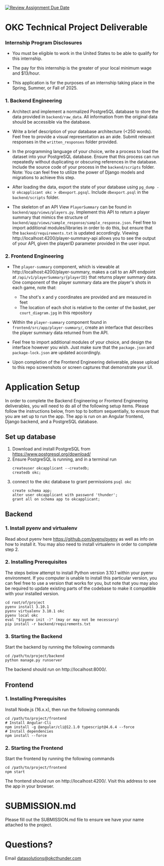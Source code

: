 [![Review Assignment Due Date](https://classroom.github.com/assets/deadline-readme-button-22041afd0340ce965d47ae6ef1cefeee28c7c493a6346c4f15d667ab976d596c.svg)](https://classroom.github.com/a/UDc3mhmF)

# OKC Technical Project Deliverable

### Internship Program Disclosures

* You must be eligible to work in the United States to be able to qualify for this internship.
  
* The pay for this internship is the greater of your local minimum wage and $13/hour.

* This application is for the purposes of an internship taking place in the Spring, Summer, or Fall of 2025.

### 1. Backend Engineering

* Architect and implement a normalized PostgreSQL database to store the data provided in `backend/raw_data`. All information from the original data should be accessible via the database.

* Write a brief description of your database architecture (<250 words). Feel free to provide a visual representation as an aide. Submit relevant responses in the `written_responses` folder provided.

* In the programming language of your choice, write a process to load the dataset into your PostgreSQL database. Ensure that this process can run repeatedly without duplicating or obscuring references in the database. Include the source code of your process in the `backend/scripts` folder. Note: You can feel free to utilize the power of Django models and migrations to achieve this step.

* After loading the data, export the state of your database using `pg_dump -U okcapplicant okc > dbexport.pgsql`. Include `dbexport.psql` in the `backend/scripts` folder.

* The skeleton of an API View `PlayerSummary` can be found in `backend/app/views/players.py`. Implement this API to return a player summary that mimics the structure of `backend/app/views/sample_response/sample_response.json`. Feel free to import additional modules/libraries in order to do this, but ensure that the `backend/requirements.txt` is updated accordingly. Viewing http://localhost:4200/player-summary-api allows you to see the output of your API, given the playerID parameter provided in the user input.

### 2. Frontend Engineering

* The `player-summary` component, which is viewable at http://localhost:4200/player-summary, makes a call to an API endpoint at `/api/v1/playerSummary/{playerID}` that returns player summary data. One component of the player summary data are the player's shots in each game, note that:

   * The shot's x and y coordinates are provided and are measured in feet
   * The location of each shot is relative to the center of the basket, per `court_diagram.jpg` in this repository

* Within the `player-summary` component found in `frontend/src/app/player-summary/`, create an interface that describes the player summary data returned from the API.

* Feel free to import additional modules of your choice, and design the interface however you wish. Just make sure that the `package.json` and `package-lock.json` are updated accordingly.

* Upon completion of the Frontend Engineering deliverable, please upload to this repo screenshots or screen captures that demonstrate your UI.


# Application Setup
In order to complete the Backend Engineering or Frontend Engineering deliverables, you will need to do all of the following setup items. Please follow the instructions below, from top to bottom sequentially, to ensure that you are set up to run the app. The app is run on an Angular frontend, Django backend, and a PostgreSQL database.

## Set up database
1. Download and install PostgreSQL from https://www.postgresql.org/download/
2. Ensure PostgreSQL is running, and in a terminal run
    ```
    createuser okcapplicant --createdb;
    createdb okc;
    ```
3. connect to the okc database to grant permissions `psql okc`
    ```
    create schema app;
    alter user okcapplicant with password 'thunder';
    grant all on schema app to okcapplicant;
    ```


## Backend

### 1. Install pyenv and virtualenv

Read about pyenv here https://github.com/pyenv/pyenv as well as info on how to install it.
You may also need to install virtualenv in order to complete step 2.

### 2. Installing Prerequisites
The steps below attempt to install Python version 3.10.1 within your pyenv environment. If you computer is unable to install this particular version, you can feel free to use a version that works for you, but note that you may also be required to update existing parts of the codebase to make it compatible with your installed version.
```
cd root/of/project
pyenv install 3.10.1
pyenv virtualenv 3.10.1 okc
pyenv local okc
eval "$(pyenv init -)" (may or may not be necessary)
pip install -r backend/requirements.txt
```

### 3. Starting the Backend
Start the backend by running the following commands
```
cd /path/to/project/backend
python manage.py runserver
```
The backend should run on http://localhost:8000/.


## Frontend

### 1. Installing Prerequisites
Install Node.js (16.x.x), then run the following commands
```
cd /path/to/project/frontend
# Install Angular-Cli
npm install -g @angular/cli@12.1.0 typescript@4.6.4 --force
# Install dependencies
npm install --force
```

### 2. Starting the Frontend
Start the frontend by running the following commands
```
cd /path/to/project/frontend
npm start
```
The frontend should run on http://localhost:4200/. Visit this address to see the app in your browser.


# SUBMISSION.md
Please fill out the SUBMISSION.md file to ensure we have your name attached to the project.


# Questions?

Email datasolutions@okcthunder.com
